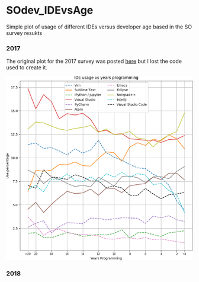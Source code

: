 # SOdev_IDEvsAge

Simple plot of usage of different IDEs versus developer age based in the SO survey resukts

### 2017

The original plot for the 2017 survey was posted [here](https://meta.stackoverflow.com/questions/350926/2017-survey-vim-is-for-old-people-joking) but I lost the code used to create it.

![alt text](https://github.com/Gabriel-p/SOdev_IDEvsAge/blob/master/2017.png)

### 2018


